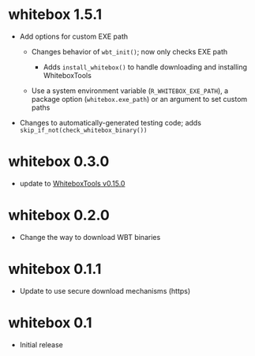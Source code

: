 # whitebox 1.5.1

* Add options for custom EXE path 

  * Changes behavior of `wbt_init()`; now only checks EXE path
      
      * Adds `install_whitebox()` to handle downloading and installing WhiteboxTools
      
  * Use a system environment variable (`R_WHITEBOX_EXE_PATH`), a package option (`whitebox.exe_path`) or an argument to set custom paths
      
*  Changes to automatically-generated testing code; adds `skip_if_not(check_whitebox_binary())` 

# whitebox 0.3.0

* update to [WhiteboxTools v0.15.0](https://github.com/jblindsay/whitebox-tools/releases)

# whitebox 0.2.0

* Change the way to download WBT binaries

# whitebox 0.1.1

* Update to use secure download mechanisms (https)

# whitebox 0.1

* Initial release
